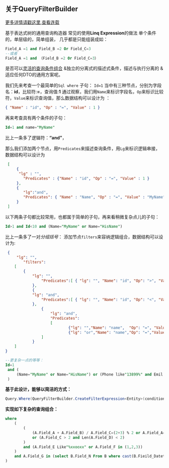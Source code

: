 ## 关于QueryFilterBuilder


[更多详情请戳这里,查看连载](https://www.cnblogs.com/ls0001/p/17395510.html) 


基于表达式树的通用查询构造器 常见的使用**Linq Expression**的做法 单个条件的，单层级的，简单组装， 几乎都是只能组装成如：
```sql
Field_A =1 and Field_B =2 Or Field_C=3 
--或者 
Field_A =1 and （Field_B =2 Or Field_C=3）
```

是否可以<u>灵活的查询条件组合</u> &独立的分离式的描述式条件，描述与执行分离的 &适应任何DTO的通用方案呢。

我们先来考查一个最简单的`Sql where` 子句： `Id=1` 当中有三种节点，分别为字段名：**id**，比较符:**=**，查询值:**1** 通过观察，我们用`Name`来标识字段名，`Op`来标识比较符，`Value`来标识查询值，那么数据结构可以设计为 ：
```json
{ "Name" : "id", "Op" : "=", "Value" : 1 }
```

再来考查具有两个条件的子句： 
```sql
Id=1 and name="MyName" 
```

比上一条多了逻辑符：**“and”**，

那么我们添加两个节点，用`Predicates`来描述查询条件，用`Lg`来标识逻辑串接，数据结构可以设计为
```json
 [ 
     {
      "lg" : "",
      	"Predicates" : {"Name" : "id", "Op" : "=", "Value" : 1 }
     },
     {
        "lg":"and",
      	"Predicates": { "Name" : "Name", "Op" : "=", "Value" : "MyName"}
     } 
 ] 
```

以下两条子句都比较常用，也都属于简单的子句，再来看稍微复杂点儿的子句：

```sql
Id>1 and Id<10 and (Name="MyName" or Name="HisName")
```
 比上一条多了一对*分组括号*： 添加节点`filters`来容纳逻辑组合，数据结构可以设计为: 
```json
 { 
     "lg": "", 
     	"filters":
	[ 
		{ 
			"lg": "", 
          		"Predicates":[ { "lg": "", "Name": "id", "Op": ">", "Value": 1 } ]
         	}, 
         	{ 
			"lg": "and", 
          		"Predicates":[ { "lg": "", "Name": "id", "Op": "<", "Value": 10 } ] 
         	},
            	{
                	"lg": "and",
                	"Predicates":
            		[
                        	{"lg": "","Name": "name",  "Op": "=", "Value": "MyName"},         
                        	{"lg": "or","Name": "name","Op": "=","Value": "HisName"}
        		]
    		}
	]
}
```

```sql
--更复杂一点的等等：
Id=1 
 and (
     (Name="MyName" or Name="HisName") or (Phone like"13899%" and Emil Like "%@xx.com")
 )
```

**基于此设计，能够以简洁的方式：**
```c#
Query.Where(QueryFilterBuilder.CreateFilterExpression<Entity>(conditionBlock));
```
**实现如下复杂的查询组合：**
```sql
where 
    ( 
        (            
            (A.Field_A + A.Field_B) / A.Field_C=(2+3) % 2 or A.Field_A= A.Field_C
			or (A.Field_C > 2 and Len(A.Field_D) < 2)
        ) 
        and (A.Field_E Like"%xxooxx" or A.Field_F in (1,2,3))
    ) 
    and A.Field_G in (select B.Field_N From B where cast(B.Fieild_DatetimeString as Datetime) = A.FieldDatetime)
)
```

